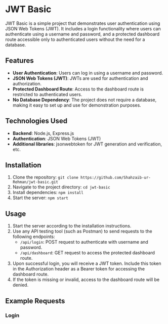 # JWT Basic

JWT Basic is a simple project that demonstrates user authentication using JSON Web Tokens (JWT). It includes a login functionality where users can authenticate using a username and password, and a protected dashboard route accessible only to authenticated users without the need for a database.

## Features

- **User Authentication**: Users can log in using a username and password.
- **JSON Web Tokens (JWT)**: JWTs are used for authentication and authorization.
- **Protected Dashboard Route**: Access to the dashboard route is restricted to authenticated users.
- **No Database Dependency**: The project does not require a database, making it easy to set up and use for demonstration purposes.

## Technologies Used

- **Backend**: Node.js, Express.js
- **Authentication**: JSON Web Tokens (JWT)
- **Additional libraries**: jsonwebtoken for JWT generation and verification, etc.

## Installation

1. Clone the repository: `git clone https://github.com/Shahzaib-ur-Rehman/jwt-basic.git`
2. Navigate to the project directory: `cd jwt-basic`
3. Install dependencies: `npm install`
4. Start the server: `npm start`

## Usage

1. Start the server according to the installation instructions.
2. Use any API testing tool (such as Postman) to send requests to the following endpoints:
   - `/api/login`: POST request to authenticate with username and password.
   - `/api/dashboard`: GET request to access the protected dashboard route.
3. Upon successful login, you will receive a JWT token. Include this token in the Authorization header as a Bearer token for accessing the dashboard route.
4. If the token is missing or invalid, access to the dashboard route will be denied.

## Example Requests

### Login
